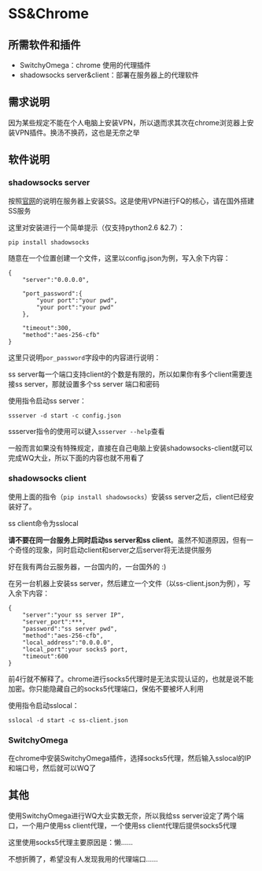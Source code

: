 # SS&Chrome

## 所需软件和插件

*	SwitchyOmega：chrome 使用的代理插件
*	shadowsocks server&client：部署在服务器上的代理软件

## 需求说明

因为某些规定不能在个人电脑上安装VPN，所以退而求其次在chrome浏览器上安装VPN插件。换汤不换药，这也是无奈之举

## 软件说明

### shadowsocks server

按照[官网][1]的说明在服务器上安装SS。这是使用VPN进行FQ的核心，请在国外搭建SS服务

这里对安装进行一个简单提示（仅支持python2.6 &2.7）：

	pip install shadowsocks

随意在一个位置创建一个文件，这里以config.json为例，写入余下内容：

	{
		"server":"0.0.0.0",
	
		"port_password":{
			"your port":"your pwd",
			"your port":"your pwd"
		},
	
		"timeout":300,
		"method":"aes-256-cfb"
	}     

这里只说明`por_password`字段中的内容进行说明：

ss server每一个端口支持client的个数是有限的，所以如果你有多个client需要连接ss server，那就设置多个ss server 端口和密码

使用指令启动ss server：

	ssserver -d start -c config.json

ssserver指令的使用可以键入`ssserver --help`查看

一般而言如果没有特殊规定，直接在自己电脑上安装shadowsocks-client就可以完成WQ大业，所以下面的内容也就不用看了

### shadowsocks client

使用上面的指令（`pip install shadowsocks`）安装ss server之后，client已经安装好了。

ss client命令为sslocal

**请不要在同一台服务上同时启动ss server和ss client**。虽然不知道原因，但有一个奇怪的现象，同时启动client和server之后server将无法提供服务

好在我有两台云服务器，一台国内的，一台国外的 :)

在另一台机器上安装ss server，然后建立一个文件（以ss-client.json为例），写入余下内容：

	{
		"server":"your ss server IP",
		"server_port":***,
		"password":"ss server pwd",
		"method":"aes-256-cfb",
		"local_address":"0.0.0.0",
		"local_port":your socks5 port,
		"timeout":600
	}

前4行就不解释了。chrome进行socks5代理时是无法实现认证的，也就是说不能加密。你只能隐藏自己的socks5代理端口，保佑不要被坏人利用

使用指令启动sslocal：

	sslocal -d start -c ss-client.json

### SwitchyOmega

在chrome中安装SwitchyOmega插件，选择socks5代理，然后输入sslocal的IP和端口号，然后就可以WQ了

## 其他

使用SwitchyOmega进行WQ大业实数无奈，所以我给ss server设定了两个端口，一个用户使用ss client代理，一个使用ss client代理后提供socks5代理

这里使用socks5代理主要原因是：懒......

不想折腾了，希望没有人发现我用的代理端口...... 





[1]:https://shadowsocks.org/en/index.html

